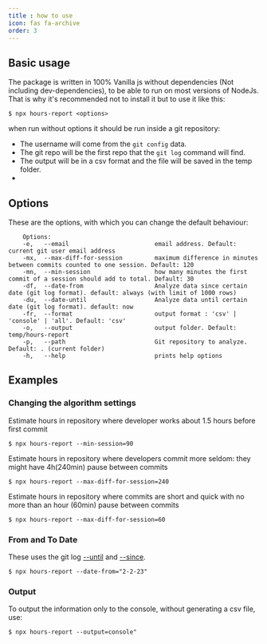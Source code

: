 ```yaml
---
title : how to use
icon: fas fa-archive
order: 3
--- 
```

## Basic usage

The package is written in 100% Vanilla js without dependencies (Not including dev-dependencies), to be able to run on most versions of NodeJs. That is why it's recommended not to install it but to use it like this:

```console
$ npx hours-report <options>
``` 

when run without options it should be run inside a git repository:

- The username will come from the `git config` data.
- The git repo will be the first repo that the `git log` command will find. 
- The output will be in a csv format and the file will be saved in the temp folder. 
- 
## Options

These are the options, with which you can change the default behaviour:

```text
    Options:
    -e,   --email                        email address. Default: current git user email address
    -mx,  --max-diff-for-session         maximum difference in minutes between commits counted to one session. Default: 120
    -mn,  --min-session                  how many minutes the first commit of a session should add to total. Default: 30
    -df,  --date-from                    Analyze data since certain date (git log format). default: always (with limit of 1000 rows)
    -du,  --date-until                   Analyze data until certain date (git log format). default: now
    -fr,  --format                       output format : 'csv' | 'console' | 'all'. Default: 'csv'
    -o,   --output                       output folder. Default: temp/hours-report
    -p,   --path                         Git repository to analyze. Default: . (current folder)
    -h,   --help                         prints help options
``` 

## Examples

### Changing the algorithm settings

Estimate hours in repository where developer works about 1.5 hours before first commit 

```console
$ npx hours-report --min-session=90
``` 

Estimate hours in repository where developers commit more seldom: they might have 4h(240min) pause between commits

```console
$ npx hours-report --max-diff-for-session=240
``` 

Estimate hours in repository where commits are short and quick with no more than an hour (60min) pause between commits

```console
$ npx hours-report --max-diff-for-session=60
``` 

### From and To Date

These uses the git log [--until](https://git-scm.com/docs/git-log#Documentation/git-log.txt---untilltdategt)
and [--since](https://git-scm.com/docs/git-log#Documentation/git-log.txt---sinceltdategt). 

```console
$ npx hours-report --date-from="2-2-23"
``` 
### Output

To output the information only to the console, without generating a csv file, use:
```console
$ npx hours-report --output=console"
``` 
